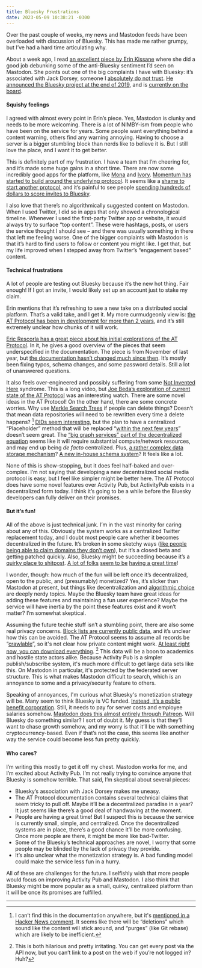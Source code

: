 ```yaml
---
title: Bluesky Frustrations
date: 2023-05-09 10:38:21 -0300
---
```


Over the past couple of weeks, my news and Mastodon feeds have been overloaded with discussion of Bluesky. This has made me rather grumpy, but I’ve had a hard time articulating why.

About a week ago, I read [an excellent piece by Erin Kissane](https://erinkissane.com/blue-skies-over-mastodon) where she did a good job debunking some of the anti-Bluesky sentiment I’d seen on Mastodon. She points out one of the big complaints I have with Bluesky: it’s associated with Jack Dorsey, someone I [absolutely do not trust](https://twitter.com/jack/status/1518772756069773313). [He announced the Bluesky project at the end of 2019](https://twitter.com/bluesky/status/1204766347512537088), and is [currently on the board](https://blueskyweb.xyz/faq#:~:text=What%20is%20the%20corporate%20structure%20of%20Bluesky%3F).


#### Squishy feelings
I agreed with almost every point in Erin’s piece. Yes, Mastodon is clunky and needs to be more welcoming. There is a lot of NIMBY-ism from people who have been on the service for years. Some people want everything behind a content warning, others find any warning annoying. Having to choose a server is a bigger stumbling block than nerds like to believe it is. But I still love the place, and I want it to get better.

This is definitely part of my frustration. I have a team that I’m cheering for, and it’s made some huge gains in a short time. There are now some incredibly good apps for the platform, like [Mona](https://www.macstories.net/reviews/mona-a-unique-mix-of-customization-options-and-features-you-wont-find-in-any-other-mastodon-app/) and [Ivory](https://tapbots.com/ivory/). [Momentum has started to build around the underlying protocol](https://www.theverge.com/2023/4/20/23689570/activitypub-protocol-standard-social-network).  It seems like a [shame to start another protocol](https://xkcd.com/927/), and it’s painful to see people [spending hundreds of dollars to score invites to Bluesky](https://techcrunch.com/2023/05/02/bluesky-invites-become-a-hot-commodity-as-demand-for-the-twitter-alternative-outstrips-access/).

I also love that there’s no algorithmically suggested content on Mastodon. When I used Twitter, I did so in apps that only showed a chronological timeline. Whenever I used the first-party Twitter app or website, it would always try to surface “top content”. These were hashtags, posts, or users the service thought I should see – and there was usually something in there that left me feeling worse. One of the bigger complaints with Mastodon is that it’s hard to find users to follow or content you might like. I get that, but my life improved when I stepped away from Twitter’s “engagement based” content.


#### Technical frustrations
A lot of people are testing out Bluesky because it’s the new hot thing. Fair enough! If I got an invite, I would likely set up an account just to stake my claim.

Erin mentions that it’s refreshing to see a new take on a distributed social platform. That’s a valid take, and I get it. My more curmudgeonly view is: [the AT Protocol has been in development for more than 2 years](https://github.com/bluesky-social/atproto/commit/b3110f0eb58c05c34ccec29447bb9b8b2f082373), and it’s still extremely unclear how chunks of it will work.

[Eric Rescorla has a great piece about his initial explorations of the AT Protocol](https://educatedguesswork.org/posts/atproto-firstlook/). In it, he gives a good overview of the pieces that seem underspecified in the documentation. The piece is from November of last year, but [the documentation hasn’t changed much since then](https://github.com/bluesky-social/atproto-website/commits/main/content/specs). It’s mostly been fixing typos, schema changes, and some password details. Still a lot of unanswered questions.

It also feels over-engineered and possibly suffering from some [Not Invented Here](https://en.wikipedia.org/wiki/Not_invented_here) syndrome. This is a long video, but [Joe Beda’s exploration of current state of the AT Protocol](https://www.youtube.com/watch?v=9tZrxSyRPH0) was an interesting watch. There are some novel ideas in the AT Protocol! On the other hand, there are some concrete worries. Why use [Merkle Search Trees](https://atproto.com/guides/data-repos#data-layout) if people can delete things? Doesn’t that mean data repositories will need to be rewritten every time a delete happens? [^1] [DIDs seem interesting](https://atproto.com/guides/identity#identifiers), but the plan to have a centralized “Placeholder” method that will be replaced “[within the next few years](https://atproto.com/specs/did-plc#:~:text=We%20expect%20a%20method%20to%20emerge%20that%20fits%20the%20bill%20within%20the%20next%20few%20years)” doesn’t seem great. The [“big graph services” part of the decentralized equation](https://atproto.com/guides/overview#achieving-scale) seems like it will require substantial compute/network resources, and may end up being *de facto* centralized. Plus, [a rather complex data storage mechanism](https://atproto.com/guides/data-repos#:~:text=Every%20node%20is%20an%20IPLD%20object%20%28dag%2Dcbor%29%20which%20is%20referenced%20by%20a%20CID%20hash)? [A new in-house schema system](https://atproto.com/specs/lexicon)? It feels like a lot.

None of this is show-stopping, but it does feel half-baked and over-complex. I’m not saying that developing a new decentralized social media protocol is easy, but I feel like simpler might be better here. The AT Protocol does have some novel features over Activity Pub, but ActivityPub exists in a decentralized form today. I think it’s going to be a while before the Bluesky developers can fully deliver on their promises.


#### But it’s fun!
All of the above is just technical junk. I’m in the vast minority for caring about any of this. Obviously the system works as a centralized Twitter replacement today, and I doubt most people care whether it becomes decentralized in the future. It’s broken in some sketchy ways ([like people being able to claim domains they don’t own](https://news.ycombinator.com/item?id=35820815)), but it’s a closed beta and getting patched quickly. Also, Bluesky might be succeeding because it’s a [quirky place to shitpost](https://www.theverge.com/2023/5/2/23708385/bluesky-weather-report-moderation-app-store). [A lot of folks](https://mastodon.social/@gruber/110314382066961654) [seem to be](https://www.theverge.com/2023/4/15/23683846/bluesky-twitter-clone-at-protocol-favorite) [having a great time](https://www.wired.com/story/bluesky-is-fun/)!

I wonder, though: how much of the fun will be left once it’s decentralized, open to the public, and (presumably) monetized? Yes, it’s slicker than Mastodon at present, but things like decentralization and [algorithmic choice](https://atproto.com/guides/overview#algorithmic-choice) are deeply nerdy topics. Maybe the Bluesky team have great ideas for adding these features and maintaining a fun user experience? Maybe the service will have inertia by the point these features exist and it won’t matter? I’m somewhat skeptical.

Assuming the future techie stuff isn’t a stumbling point, there are also some real privacy concerns. [Block lists are currently public data](https://twitter.com/MattBinder/status/1652142389165797377), and it’s unclear how this can be avoided. The AT Protocol seems to assume all records be “[crawlable](https://atproto.com/guides/overview#achieving-scale)”, so it's not clear how private content might work. [At least right now, you can download everything](https://worthdoingbadly.com/bsky/). [^2] This data will be a boon to academics and hostile state actors alike. Because Activity Pub is a simpler publish/subscribe system, it's much more difficult to get large data sets like this. On Mastodon in particular, it's protected by the federated server structure. This is what makes Mastodon difficult to search, which is an annoyance to some and a privacy/security feature to others.

Speaking of annoyances, I'm curious what Bluesky's monetization strategy will be. Many seem to think Bluesky is VC funded. [Instead, it’s a public benefit corporation](https://blueskyweb.xyz/faq#:~:text=Bluesky%2C%20the%20company%2C%20is%20a%20Public%20Benefit%20LLC.). Still, it needs to pay for server costs and employee salaries somehow. [Mastodon does this almost entirely through Patreon](https://www.theverge.com/23658648/mastodon-ceo-twitter-interview-elon-musk-twitter#:~:text=No%2C%20that%E2%80%99s%20pretty%20much%20it.). Will Bluesky do something similar? I sort of doubt it. My guess is that they’ll want to chase growth somehow, and my worry is that it’ll be with something cryptocurrency-based. Even if that’s not the case, this seems like another way the service could become less fun pretty quickly.


#### Who cares?
I’m writing this mostly to get it off my chest. Mastodon works for me, and I’m excited about Activity Pub. I’m not really trying to convince anyone that Bluesky is somehow terrible. That said, I’m skeptical about several pieces:

* Bluesky’s association with Jack Dorsey makes me uneasy.
* The AT Protocol documentation contains several technical claims that seem tricky to pull off. Maybe it’ll be a decentralized paradise in a year? It just seems like there’s a good deal of handwaving at the moment.
* People are having a great time! But I suspect this is because the service is currently small, simple, and centralized. Once the decentralized systems are in place, there’s a good chance it’ll be more confusing. Once more people are there, it might be more like bad-Twitter.
* Some of the Bluesky’s technical approaches are novel, I worry that some people may be blinded by the lack of privacy they provide.
* It’s also unclear what the monetization strategy is. A bad funding model could make the service less fun in a hurry.

All of these are challenges for the future. I selfishly wish that more people would focus on improving Activity Pub and Mastodon. I also think that Bluesky might be more popular as a small, quirky, centralized platform than it will be once its promises are fulfilled.


<hr>


[^1]: I can’t find this in the documentation anywhere, but it's [mentioned in a Hacker News comment](https://news.ycombinator.com/item?id=35845887). It seems like there will be “deletions” which sound like the content will stick around, and “purges” (like Git rebase) which are likely to be inefficient.

[^2]: This is both hilarious and pretty irritating. You can get every post via the API now, but you can’t link to a post on the web if you’re not logged in? Huh?

